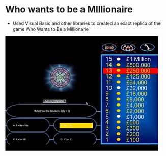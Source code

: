 # Who wants to be a MIllionaire

- 
    Used Visual Basic and other libraries to created an exact replica of the game Who Wants to Be a Millionarie

![millionar](https://github.com/jenishpatel2147/Who-wants-to-be-a-Millionarie/blob/master/millonaire.jpg?raw=true)
